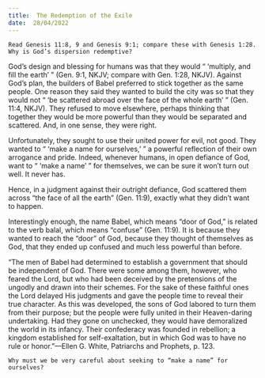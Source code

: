 ```yaml
---
title:  The Redemption of the Exile
date:  28/04/2022
---
```


`Read Genesis 11:8, 9 and Genesis 9:1; compare these with Genesis 1:28. Why is God’s dispersion redemptive?`

God’s design and blessing for humans was that they would “ ‘multiply, and fill the earth’ ” (Gen. 9:1, NKJV; compare with Gen. 1:28, NKJV). Against God’s plan, the builders of Babel preferred to stick together as the same people. One reason they said they wanted to build the city was so that they would not “ ‘be scattered abroad over the face of the whole earth’ ” (Gen. 11:4, NKJV). They refused to move elsewhere, perhaps thinking that together they would be more powerful than they would be separated and scattered. And, in one sense, they were right.

Unfortunately, they sought to use their united power for evil, not good. They wanted to “ ‘make a name for ourselves,’ ” a powerful reflection of their own arrogance and pride. Indeed, whenever humans, in open defiance of God, want to “ ‘make a name’ ” for themselves, we can be sure it won’t turn out well. It never has.

Hence, in a judgment against their outright defiance, God scattered them across “the face of all the earth” (Gen. 11:9), exactly what they didn’t want to happen.

Interestingly enough, the name Babel, which means “door of God,” is related to the verb balal, which means “confuse” (Gen. 11:9). It is because they wanted to reach the “door” of God, because they thought of themselves as God, that they ended up confused and much less powerful than before.

“The men of Babel had determined to establish a government that should be independent of God. There were some among them, however, who feared the Lord, but who had been deceived by the pretensions of the ungodly and drawn into their schemes. For the sake of these faithful ones the Lord delayed His judgments and gave the people time to reveal their true character. As this was developed, the sons of God labored to turn them from their purpose; but the people were fully united in their Heaven-daring undertaking. Had they gone on unchecked, they would have demoralized the world in its infancy. Their confederacy was founded in rebellion; a kingdom established for self-exaltation, but in which God was to have no rule or honor.”—Ellen G. White, Patriarchs and Prophets, p. 123.

`Why must we be very careful about seeking to “make a name” for ourselves?`